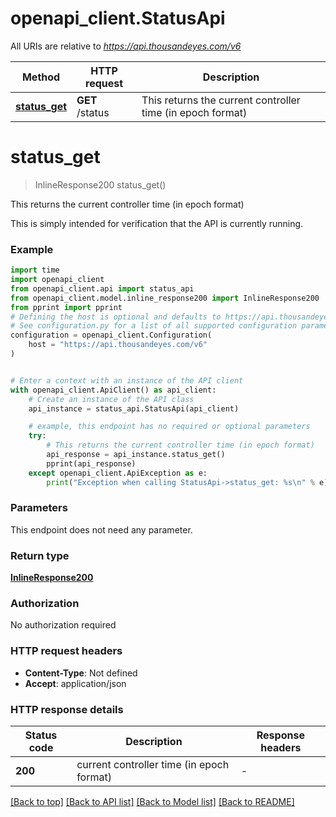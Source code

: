 # openapi_client.StatusApi

All URIs are relative to *https://api.thousandeyes.com/v6*

Method | HTTP request | Description
------------- | ------------- | -------------
[**status_get**](StatusApi.md#status_get) | **GET** /status | This returns the current controller time (in epoch format)


# **status_get**
> InlineResponse200 status_get()

This returns the current controller time (in epoch format)

This is simply intended for verification that the API is currently running.

### Example


```python
import time
import openapi_client
from openapi_client.api import status_api
from openapi_client.model.inline_response200 import InlineResponse200
from pprint import pprint
# Defining the host is optional and defaults to https://api.thousandeyes.com/v6
# See configuration.py for a list of all supported configuration parameters.
configuration = openapi_client.Configuration(
    host = "https://api.thousandeyes.com/v6"
)


# Enter a context with an instance of the API client
with openapi_client.ApiClient() as api_client:
    # Create an instance of the API class
    api_instance = status_api.StatusApi(api_client)

    # example, this endpoint has no required or optional parameters
    try:
        # This returns the current controller time (in epoch format)
        api_response = api_instance.status_get()
        pprint(api_response)
    except openapi_client.ApiException as e:
        print("Exception when calling StatusApi->status_get: %s\n" % e)
```


### Parameters
This endpoint does not need any parameter.

### Return type

[**InlineResponse200**](InlineResponse200.md)

### Authorization

No authorization required

### HTTP request headers

 - **Content-Type**: Not defined
 - **Accept**: application/json


### HTTP response details

| Status code | Description | Response headers |
|-------------|-------------|------------------|
**200** | current controller time (in epoch format) |  -  |

[[Back to top]](#) [[Back to API list]](../README.md#documentation-for-api-endpoints) [[Back to Model list]](../README.md#documentation-for-models) [[Back to README]](../README.md)


